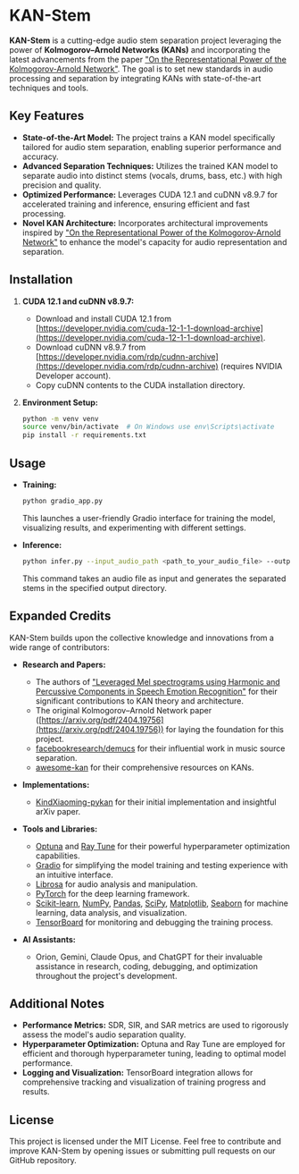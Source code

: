 # KAN-Stem

**KAN-Stem** is a cutting-edge audio stem separation project leveraging the power of **Kolmogorov–Arnold Networks (KANs)** and incorporating the latest advancements from the paper ["On the Representational Power of the Kolmogorov-Arnold Network"](https://arxiv.org/html/2312.10949v1). The goal is to set new standards in audio processing and separation by integrating KANs with state-of-the-art techniques and tools.

## Key Features

- **State-of-the-Art Model:**  The project trains a KAN model specifically tailored for audio stem separation, enabling superior performance and accuracy.
- **Advanced Separation Techniques:** Utilizes the trained KAN model to separate audio into distinct stems (vocals, drums, bass, etc.) with high precision and quality.
- **Optimized Performance:** Leverages CUDA 12.1 and cuDNN v8.9.7 for accelerated training and inference, ensuring efficient and fast processing.
- **Novel KAN Architecture:** Incorporates architectural improvements inspired by ["On the Representational Power of the Kolmogorov-Arnold Network"](https://arxiv.org/html/2312.10949v1) to enhance the model's capacity for audio representation and separation. 

## Installation

1. **CUDA 12.1 and cuDNN v8.9.7:**
   - Download and install CUDA 12.1 from [https://developer.nvidia.com/cuda-12-1-1-download-archive](https://developer.nvidia.com/cuda-12-1-1-download-archive).
   - Download cuDNN v8.9.7 from [https://developer.nvidia.com/rdp/cudnn-archive](https://developer.nvidia.com/rdp/cudnn-archive) (requires NVIDIA Developer account).
   - Copy cuDNN contents to the CUDA installation directory.

2. **Environment Setup:**
   ```bash
   python -m venv venv
   source venv/bin/activate  # On Windows use env\Scripts\activate
   pip install -r requirements.txt
   ```

## Usage

- **Training:**
  ```bash
  python gradio_app.py
  ```
  This launches a user-friendly Gradio interface for training the model, visualizing results, and experimenting with different settings.

- **Inference:**
  ```bash
  python infer.py --input_audio_path <path_to_your_audio_file> --output_path <path_to_save_separated_stems> 
  ```
  This command takes an audio file as input and generates the separated stems in the specified output directory.

## Expanded Credits

KAN-Stem builds upon the collective knowledge and innovations from a wide range of contributors:

- **Research and Papers:**
  - The authors of ["Leveraged Mel spectrograms using Harmonic and Percussive Components in Speech Emotion Recognition"](https://arxiv.org/html/2312.10949v1) for their significant contributions to KAN theory and architecture.
  - The original Kolmogorov–Arnold Network paper ([https://arxiv.org/pdf/2404.19756](https://arxiv.org/pdf/2404.19756)) for laying the foundation for this project.
  - [facebookresearch/demucs](https://github.com/facebookresearch/demucs) for their influential work in music source separation. 
  - [awesome-kan](https://github.com/mintisan/awesome-kan) for their comprehensive resources on KANs.

- **Implementations:**
  - [KindXiaoming-pykan](https://github.com/KindXiaoming/pykan) for their initial implementation and insightful arXiv paper.

- **Tools and Libraries:**
  - [Optuna](https://github.com/optuna/optuna) and [Ray Tune](https://github.com/ray-project/ray) for their powerful hyperparameter optimization capabilities.
  - [Gradio](https://gradio.app/) for simplifying the model training and testing experience with an intuitive interface.
  - [Librosa](https://github.com/librosa/librosa) for audio analysis and manipulation.
  - [PyTorch](https://pytorch.org/) for the deep learning framework.
  - [Scikit-learn](https://scikit-learn.org/), [NumPy](https://numpy.org/), [Pandas](https://pandas.pydata.org/), [SciPy](https://www.scipy.org/), [Matplotlib](https://matplotlib.org/), [Seaborn](https://seaborn.pydata.org/) for machine learning, data analysis, and visualization.
  - [TensorBoard](https://www.tensorflow.org/tensorboard) for monitoring and debugging the training process.

- **AI Assistants:**
  - Orion, Gemini, Claude Opus, and ChatGPT for their invaluable assistance in research, coding, debugging, and optimization throughout the project's development.

## Additional Notes

- **Performance Metrics:**  SDR, SIR, and SAR metrics are used to rigorously assess the model's audio separation quality.
- **Hyperparameter Optimization:** Optuna and Ray Tune are employed for efficient and thorough hyperparameter tuning, leading to optimal model performance.
- **Logging and Visualization:** TensorBoard integration allows for comprehensive tracking and visualization of training progress and results.


## License

This project is licensed under the MIT License. Feel free to contribute and improve KAN-Stem by opening issues or submitting pull requests on our GitHub repository.

